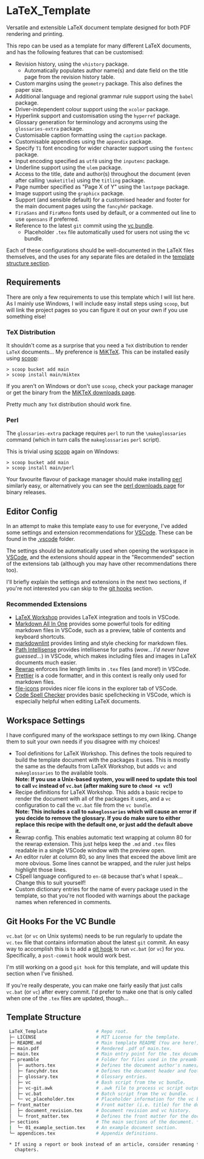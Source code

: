 # LaTeX_Template

Versatile and extensible LaTeX document template designed for both PDF rendering
and printing.

This repo can be used as a template for many different LaTeX documents, and has
the following features that can be customised:

- Revision history, using the `vhistory` package.
  - Automatically populates author name(s) and date field on the title page from
    the revision history table.
- Custom margins using the `geometry` package. This also defines the paper size.
- Additional language and regional grammar rule support using the `babel`
  package.
- Driver-independent colour support using the `xcolor` package.
- Hyperlink support and customisation using the `hyperref` package.
- Glossary generation for terminology and acronyms using the `glossaries-extra`
  package.
- Customisable caption formatting using the `caption` package.
- Customisable appendices using the `appendix` package.
- Specify `T1` font encoding for wider character support using the `fontenc`
  package.
- Input encoding specified as `utf8` using the `inputenc` package.
- Underline support using the `ulem` package.
- Access to the title, date and author(s)  throughout the document (even after
  calling `\maketitle`) using the `titling` package.
- Page number specified as "Page X of Y" using the `lastpage` package.
- Image support using the `graphicx` package.
- Support (and sensible default) for a customised header and footer for the main
  document pages using the `fancyhdr` package.
- `FiraSans` and `FiraMono` fonts used by default, or a commented out line to
  use `opensans` if preferred.
- Reference to the latest `git` commit using the
  [vc bundle](https://ctan.org/tex-archive/support/vc).
  - Placeholder `.tex` file automatically used for users not using the vc
    bundle.

Each of these configurations should be well-documented in the LaTeX files
themselves, and the uses for any separate files are detailed in the
[template structure section](#template-structure).

## Requirements

There are only a few requirements to use this template which I will list here.
As I mainly use Windows, I will include easy install steps using `scoop`, but
will link the project pages so you can figure it out on your own if you use
something else!

### TeX Distribution

It shouldn't come as a surprise that you need a `TeX` distribution to render
`LaTeX` documents... My preference is [MiKTeX](https://miktex.org/). This can be
installed easily using [scoop](https://scoop.sh/):

```pwsh
> scoop bucket add main
> scoop install main/miktex
```

If you aren't on Windows or don't use `scoop`, check your package manager or get
the binary from the [MiKTeX downloads page](https://miktex.org/download).

Pretty much any `TeX` distribution should work fine.

### Perl

The `glossaries-extra` package requires `perl` to run the `\makeglossaries`
command (which in turn calls the `makeglossaries` `perl` script).

This is trivial using [scoop](https://scoop.sh/) again on Windows:

```pwsh
> scoop bucket add main
> scoop install main/perl
```

Your favourite flavour of package manager should make installing
[perl](https://www.perl.org/) similarly easy, or alternatively you can see the
[perl downloads page](https://www.perl.org/get.html) for binary releases.

## Editor Config

In an attempt to make this template easy to use for everyone, I've added some
settings and extension recommendations for
[VSCode](https://code.visualstudio.com/). These can be found in the
[.vscode](.vscode/) folder.

The settings should be automatically used when opening the workspace in
[VSCode](https://code.visualstudio.com/), and the extensions should appear in
the "Recommended" section of the extensions tab (although you may have other
recommendations there too).

I'll briefly explain the settings and extensions in the next two sections, if
you're not interested you can skip to the
[git hooks](#git-hooks-for-the-vc-bundle) section.

### Recommended Extensions

- [LaTeX Workshop](https://marketplace.visualstudio.com/items?itemName=James-Yu.latex-workshop)
  provides LaTeX integration and tools in VSCode.
- [Markdown All In One](https://marketplace.visualstudio.com/items?itemName=yzhang.markdown-all-in-one)
  provides some powerful tools for editing markdown files in VSCode, such as a
  preview, table of contents and keyboard shortcuts.
- [markdownlint](https://marketplace.visualstudio.com/items?itemName=DavidAnson.vscode-markdownlint)
  provides linting and style checking for markdown files.
- [Path Intellisense](https://marketplace.visualstudio.com/items?itemName=christian-kohler.path-intellisense)
  provides intellisense for paths (*wow... I'd never have guessed...*) in
  VSCode, which makes including files and images in LaTeX documents much easier.
- [Rewrap](https://marketplace.visualstudio.com/items?itemName=stkb.rewrap)
  enforces line length limits in `.tex` files (and more!) in VSCode.
- [Prettier](https://marketplace.visualstudio.com/items?itemName=esbenp.prettier-vscode)
  is a code formatter, and in this context is really only used for markdown
  files.
- [file-icons](https://marketplace.visualstudio.com/items?itemName=file-icons.file-icons)
  provides nicer file icons in the explorer tab of VSCode.
- [Code Spell Checker](https://marketplace.visualstudio.com/items?itemName=streetsidesoftware.code-spell-checker)
  provides basic spellchecking in VSCode, which is especially helpful when
  editing LaTeX documents.

## Workspace Settings

I have configured many of the workspace settings to my own liking. Change them
to suit your own needs if you disagree with my choices!

- Tool definitions for LaTeX Workshop. This defines the tools required to build
  the template document with the packages it uses. This is mostly the same as
  the defaults from LaTeX Workshop, but adds `vc` and `makeglossaries` to the
  available tools.  
  **Note: If you use a Unix-based system, you will need to update this tool to
  call `vc` instead of `vc.bat` (after making sure to `chmod +x vc`!)**
- Recipe definitions for LaTeX Workshop. This adds a basic recipe to render the
  document with all of the packages it uses, and a `vc` configuration to call
  the `vc.bat` file from the `vc bundle`.  
  **Note: This includes a call to `makeglossaries` which will cause an error if
  you decide to remove the glossary. If you do make sure to either replace this
  recipe with the default one, or just add the default above it.**
- Rewrap config. This enables automatic text wrapping at column 80 for the
  rewrap extension. This just helps keep the `.md` and `.tex` files readable in
  a single VSCode window with the preview open.
- An editor ruler at column 80, so any lines that exceed the above limit are
  more obvious. Some lines cannot be wrapped, and the ruler just helps highlight
  those lines.
- CSpell language configured to `en-GB` because that's what I speak... Change
  this to suit yourself!
- Custom dictionary entries for the name of every package used in the template,
  so that you're not flooded with warnings about the package names when
  referenced in comments.

## Git Hooks For the VC Bundle

`vc.bat` (or `vc` on Unix systems) needs to be run regularly to update the
`vc.tex` file that contains information about the latest `git` commit. An easy
way to accomplish this is to add a
[git hook](https://git-scm.com/book/en/v2/Customizing-Git-Git-Hooks) to run
`vc.bat` (or `vc`) for you. Specifically, a `post-commit` hook would work best.

I'm still working on a good `git hook` for this template, and will update this
section when I've finished.

If you're really desperate, you can make one fairly easily that just calls
`vc.bat` (or `vc`) after every commit. I'd prefer to make one that is only
called when one of the `.tex` files are updated, though...

## Template Structure

```bash
 LaTeX_Template                  # Repo root.
 ├─ LICENSE                      # MIT License for the template.
 ├─ README.md                    # Main template README (You are here!).
 ├─ main.pdf                     # Rendered .pdf of main.tex.
 ├─ main.tex                     # Main entry point for the .tex document.
 ├─ preamble                     # Folder for files used in the preamble.
 │  ├─ authors.tex               # Defines the document author's names/initials.
 │  ├─ fancyhdr.tex              # Defines the document header and footer.
 │  ├─ glossary.tex              # Glossary entries.
 │  ├─ vc                        # Bash script from the vc bundle.
 │  ├─ vc-git.awk                # .awk file to process vc script outputs.
 │  ├─ vc.bat                    # Batch script from the vc bundle.
 │  └─ vc_placeholder.tex        # Placeholder information for the vc bundle.
 ├─ front_matter                 # Front matter (i.e. title) for the document.
 │  ├─ document_revision.tex     # Document revision and vc history.
 │  └─ front_matter.tex          # Defines the front matter for the document.
 ├─ sections                     # The main sections of the document. *
 |  └─ 01_example_section.tex    # An example document section.
 └─ appendices.tex               # Appendix definitions.

 * If using a report or book instead of an article, consider renaming this to
   chapters.
```
